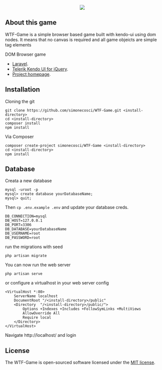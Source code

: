 <p align="center"><img src="https://laravel.com/assets/img/components/logo-laravel.svg"></p>

## About this game

WTF-Game is a simple browser based game built with kendo-ui using dom nodes.
It means that no canvas is required and all game objeicts are simple tag elements

DOM Browser game 

- [Laravel](https://laravel.com/docs/5.6).
- [Telerik Kendo UI for jQuery](https://www.progress.com/kendo-ui).
- [Project homepage](http://wtf-game.simonecosci.com/).

## Installation
Cloning the git
```
git clone https://github.com/simonecosci/WTF-Game.git <install-directory>
cd <install-directory>
composer install
npm install
```

Via Composer
```
composer create-project simonecosci/WTF-Game <install-directory>
cd <install-directory>
npm install
```
## Database
Creata a new database
```
mysql -uroot -p
mysql> create database yourDatabaseName;
mysql> quit;
```

Then `cp .env.example .env` and update your database creds.
```
DB_CONNECTION=mysql
DB_HOST=127.0.0.1
DB_PORT=3306
DB_DATABASE=yourDatabaseName
DB_USERNAME=root
DB_PASSWORD=root
```

run the migrations with seed
```
php artisan migrate
```
You can now run the web server

```
php artisan serve
```

or configure a virtualhost in your web server config

```
<VirtualHost *:80>
	ServerName localhost
	DocumentRoot "/<install-directory>/public"
	<Directory  "/<install-directory>/public/">
		Options +Indexes +Includes +FollowSymLinks +MultiViews
		AllowOverride All
		Require local
	</Directory>
</VirtualHost>
```

Navigate http://localhost/ and login

## License

The WTF-Game is open-sourced software licensed under the [MIT license](http://opensource.org/licenses/MIT).
